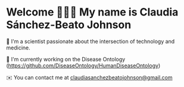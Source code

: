 Welcome 👋🏽💫 My name is Claudia Sánchez-Beato Johnson
==================================================

🧬 I'm a scientist passionate about the intersection of technology and medicine.

🚀 I'm currently working on the Disease Ontology (https://github.com/DiseaseOntology/HumanDiseaseOntology)

✉️  You can contact me at claudiasanchezbeatojohnson@gmail.com

 
                  
